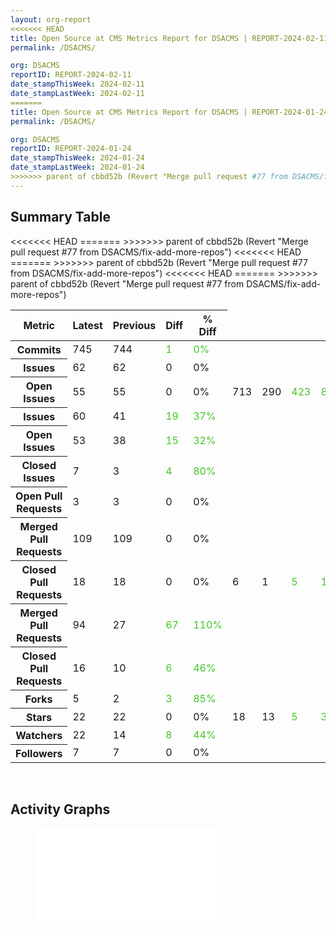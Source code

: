 ```yaml
---
layout: org-report
<<<<<<< HEAD
title: Open Source at CMS Metrics Report for DSACMS | REPORT-2024-02-11
permalink: /DSACMS/

org: DSACMS
reportID: REPORT-2024-02-11
date_stampThisWeek: 2024-02-11
date_stampLastWeek: 2024-02-11
=======
title: Open Source at CMS Metrics Report for DSACMS | REPORT-2024-01-24
permalink: /DSACMS/

org: DSACMS
reportID: REPORT-2024-01-24
date_stampThisWeek: 2024-01-24
date_stampLastWeek: 2024-01-24
>>>>>>> parent of cbbd52b (Revert "Merge pull request #77 from DSACMS/fix-add-more-repos")
---
```

<div class="summary-table">
  <table class="usa-table usa-table--borderless">
    <h2> Summary Table </h2>
    <thead>
      <tr>
        <th scope="col">Metric</th>
        <th scope="col">Latest</th>
        <th scope="col">Previous</th>
        <th scope="col">Diff</th>
        <th scope="col">% Diff</th>
      </tr>
    </thead>
    <tbody>
      <tr>
        <th scope="row">Commits</th>
<<<<<<< HEAD
        <td>745</td>
        <td>744</td>
        <td style="color: #45c527" >1</td>
        <td style="color: #45c527" >0%</td>
      </tr>
      <tr>
        <th scope="row">Issues</th>
        <td>62</td>
        <td>62</td>
        <td style="" >0</td>
        <td style="" >0%</td>
      </tr>
      <tr>
        <th scope="row">Open Issues</th>
        <td>55</td>
        <td>55</td>
        <td style="" >0</td>
        <td style="" >0%</td>
=======
        <td>713</td>
        <td>290</td>
        <td style="color: #45c527" >423</td>
        <td style="color: #45c527" >84%</td>
      </tr>
      <tr>
        <th scope="row">Issues</th>
        <td>60</td>
        <td>41</td>
        <td style="color: #45c527" >19</td>
        <td style="color: #45c527" >37%</td>
      </tr>
      <tr>
        <th scope="row">Open Issues</th>
        <td>53</td>
        <td>38</td>
        <td style="color: #45c527" >15</td>
        <td style="color: #45c527" >32%</td>
>>>>>>> parent of cbbd52b (Revert "Merge pull request #77 from DSACMS/fix-add-more-repos")
      </tr>
      <tr>
        <th scope="row">Closed Issues</th>
        <td>7</td>
        <td>3</td>
        <td style="color: #45c527" >4</td>
        <td style="color: #45c527" >80%</td>
      </tr>
      <tr>
        <th scope="row">Open Pull Requests</th>
<<<<<<< HEAD
        <td>3</td>
        <td>3</td>
        <td style="" >0</td>
        <td style="" >0%</td>
      </tr>
      <tr>
        <th scope="row">Merged Pull Requests</th>
        <td>109</td>
        <td>109</td>
        <td style="" >0</td>
        <td style="" >0%</td>
      </tr>
      <tr>
        <th scope="row">Closed Pull Requests</th>
        <td>18</td>
        <td>18</td>
        <td style="" >0</td>
        <td style="" >0%</td>
=======
        <td>6</td>
        <td>1</td>
        <td style="color: #45c527" >5</td>
        <td style="color: #45c527" >142%</td>
      </tr>
      <tr>
        <th scope="row">Merged Pull Requests</th>
        <td>94</td>
        <td>27</td>
        <td style="color: #45c527" >67</td>
        <td style="color: #45c527" >110%</td>
      </tr>
      <tr>
        <th scope="row">Closed Pull Requests</th>
        <td>16</td>
        <td>10</td>
        <td style="color: #45c527" >6</td>
        <td style="color: #45c527" >46%</td>
>>>>>>> parent of cbbd52b (Revert "Merge pull request #77 from DSACMS/fix-add-more-repos")
      </tr>
      <tr>
        <th scope="row">Forks</th>
        <td>5</td>
        <td>2</td>
        <td style="color: #45c527" >3</td>
        <td style="color: #45c527" >85%</td>
      </tr>
      <tr>
        <th scope="row">Stars</th>
<<<<<<< HEAD
        <td>22</td>
        <td>22</td>
        <td style="" >0</td>
        <td style="" >0%</td>
=======
        <td>18</td>
        <td>13</td>
        <td style="color: #45c527" >5</td>
        <td style="color: #45c527" >32%</td>
>>>>>>> parent of cbbd52b (Revert "Merge pull request #77 from DSACMS/fix-add-more-repos")
      </tr>
      <tr>
        <th scope="row">Watchers</th>
        <td>22</td>
        <td>14</td>
        <td style="color: #45c527" >8</td>
        <td style="color: #45c527" >44%</td>
      </tr>
      <tr>
        <th scope="row">Followers</th>
        <td>7</td>
        <td>7</td>
        <td style="" >0</td>
        <td style="" >0%</td>
      </tr>
    </tbody>
  </table>
</div>
<div class="graph-container">
  <br>
  <h2>Activity Graphs</h2>
  <div class="row">
    <!--- Issues/PRs Status Breakdown Graph -->
    <figure>
      <embed type="image/svg+xml" src="../assets/img/graphs/DSACMS/DSACMS_issue_gauge.svg" />
    </figure>
  </div>
</div>